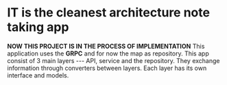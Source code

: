# IT is the cleanest architecture note taking app
**NOW THIS PROJECT IS IN THE PROCESS OF IMPLEMENTATION** 
This application uses the **GRPC**  and for now the map as repository.
This app consist of 3 main layers --- API, service and the repository. They exchange information through converters between layers. Each layer has its own interface and models.
